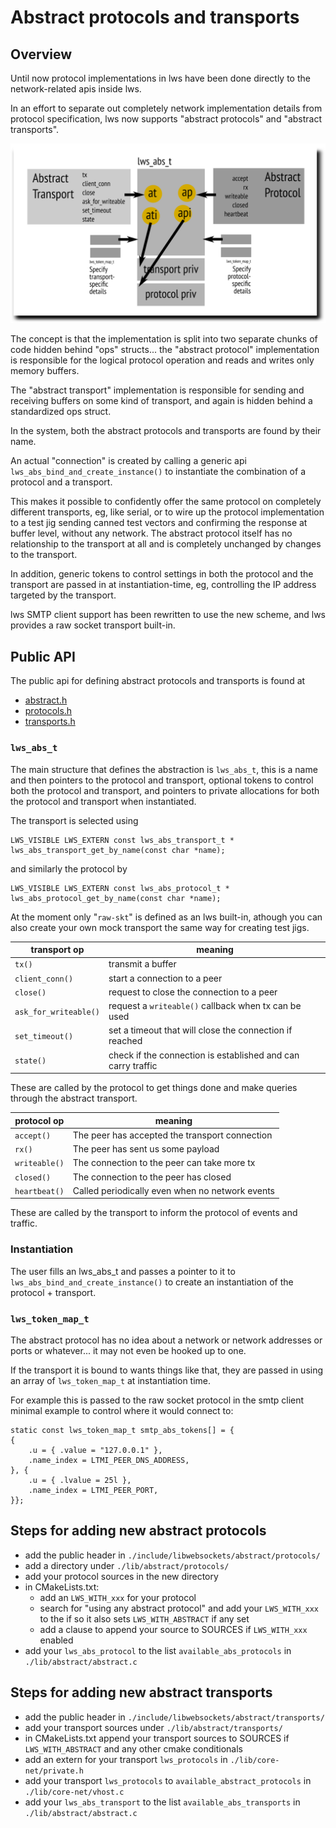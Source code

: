 # Abstract protocols and transports

## Overview

Until now protocol implementations in lws have been done directly
to the network-related apis inside lws.

In an effort to separate out completely network implementation
details from protocol specification, lws now supports
"abstract protocols" and "abstract transports".

![lws_abstract overview](/doc-assets/abstract-overview.svg)

The concept is that the implementation is split into two separate
chunks of code hidden behind "ops" structs... the "abstract protocol"
implementation is responsible for the logical protocol operation
and reads and writes only memory buffers.

The "abstract transport" implementation is responsible for sending
and receiving buffers on some kind of transport, and again is hidden
behind a standardized ops struct.

In the system, both the abstract protocols and transports are
found by their name.

An actual "connection" is created by calling a generic api
`lws_abs_bind_and_create_instance()` to instantiate the
combination of a protocol and a transport.

This makes it possible to confidently offer the same protocol on
completely different transports, eg, like serial, or to wire
up the protocol implementation to a test jig sending canned
test vectors and confirming the response at buffer level, without
any network.  The abstract protocol itself has no relationship
to the transport at all and is completely unchanged by changes
to the transport.

In addition, generic tokens to control settings in both the
protocol and the transport are passed in at instantiation-time,
eg, controlling the IP address targeted by the transport.

lws SMTP client support has been rewritten to use the new scheme,
and lws provides a raw socket transport built-in.

## Public API

The public api for defining abstract protocols and transports is
found at

 - [abstract.h](https://libwebsockets.org/git/libwebsockets/tree/include/libwebsockets/abstract/abstract.h)
 - [protocols.h](https://libwebsockets.org/git/libwebsockets/tree/include/libwebsockets/abstract/protocols.h)
 - [transports.h](https://libwebsockets.org/git/libwebsockets/tree/include/libwebsockets/abstract/transports.h)

### `lws_abs_t`

The main structure that defines the abstraction is `lws_abs_t`,
this is a name and then pointers to the protocol and transport,
optional tokens to control both the protocol and transport,
and pointers to private allocations for both the
protocol and transport when instantiated.

The transport is selected using

```
LWS_VISIBLE LWS_EXTERN const lws_abs_transport_t *
lws_abs_transport_get_by_name(const char *name);
```

and similarly the protocol by

```
LWS_VISIBLE LWS_EXTERN const lws_abs_protocol_t *
lws_abs_protocol_get_by_name(const char *name);
```

At the moment only "`raw-skt`" is defined as an lws built-in, athough
you can also create your own mock transport the same way for creating
test jigs.

|transport op|meaning|
|---|---|
|`tx()`|transmit a buffer|
|`client_conn()`|start a connection to a peer|
|`close()`|request to close the connection to a peer|
|`ask_for_writeable()`|request a `writeable()` callback when tx can be used|
|`set_timeout()`|set a timeout that will close the connection if reached|
|`state()`|check if the connection is established and can carry traffic|

These are called by the protocol to get things done and make queries
through the abstract transport.

|protocol op|meaning|
|---|---|
|`accept()`|The peer has accepted the transport connection|
|`rx()`|The peer has sent us some payload|
|`writeable()`|The connection to the peer can take more tx|
|`closed()`|The connection to the peer has closed|
|`heartbeat()`|Called periodically even when no network events|

These are called by the transport to inform the protocol of events
and traffic.

### Instantiation

The user fills an lws_abs_t and passes a pointer to it to
`lws_abs_bind_and_create_instance()` to create an instantiation
of the protocol + transport.

### `lws_token_map_t`

The abstract protocol has no idea about a network or network addresses
or ports or whatever... it may not even be hooked up to one.

If the transport it is bound to wants things like that, they are passed
in using an array of `lws_token_map_t` at instantiation time.

For example this is passed to the raw socket protocol in the smtp client
minimal example to control where it would connect to:

```
static const lws_token_map_t smtp_abs_tokens[] = {
{
	.u = { .value = "127.0.0.1" },
	.name_index = LTMI_PEER_DNS_ADDRESS,
}, {
	.u = { .lvalue = 25l },
	.name_index = LTMI_PEER_PORT,
}};
```

## Steps for adding new abstract protocols

 - add the public header in `./include/libwebsockets/abstract/protocols/`
 - add a directory under `./lib/abstract/protocols/`
 - add your protocol sources in the new directory
 - in CMakeLists.txt:
   - add an `LWS_WITH_xxx` for your protocol
   - search for "using any abstract protocol" and add your `LWS_WITH_xxx` to
     the if so it also sets `LWS_WITH_ABSTRACT` if any set
   - add a clause to append your source to SOURCES if `LWS_WITH_xxx` enabled
 - add your `lws_abs_protocol` to the list `available_abs_protocols` in
   `./lib/abstract/abstract.c`

## Steps for adding new abstract transports

 - add the public header in `./include/libwebsockets/abstract/transports/`
 - add your transport sources under `./lib/abstract/transports/`
 - in CMakeLists.txt append your transport sources to SOURCES if `LWS_WITH_ABSTRACT`
   and any other cmake conditionals
 - add an extern for your transport `lws_protocols` in `./lib/core-net/private.h`
 - add your transport `lws_protocols` to `available_abstract_protocols` in
   `./lib/core-net/vhost.c`
 - add your `lws_abs_transport` to the list `available_abs_transports` in
   `./lib/abstract/abstract.c`

